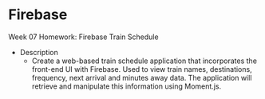 # Firebase

Week 07 Homework: Firebase Train Schedule

* Description
	* Create a web-based train schedule application that incorporates the front-end UI with Firebase. Used to view train names, destinations, frequency, next arrival and minutes away data. The application will retrieve and manipulate this information using Moment.js. 












